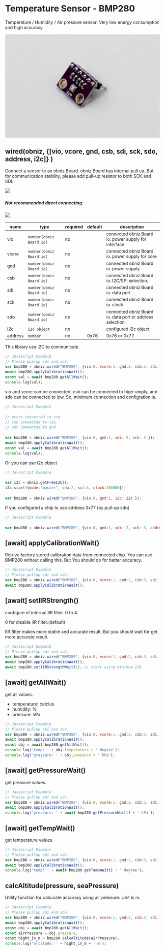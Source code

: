 # Temperature Sensor - BMP280
Temperature / Humidity / Air pressure sensor.
Very low energy consumption and high accuracy.

![](image.jpg)

## wired(obniz,  {[vio, vcore, gnd, csb, sdi, sck, sdo, address, i2c]} )

Connect a sensor to an obniz Board.
obniz Board has internal pull up. But for communication stability, please add pull-up resistor to both SCK and SDI.

![](image2.jpg)

##### Not recommended direct connecting.

![](image3.jpg)

name | type | required | default | description
--- | --- | --- | --- | ---
vio | `number(obniz Board io)` | no | &nbsp; | connected obniz Board io. power supply for interface
vcore | `number(obniz Board io)` | no | &nbsp; | connected obniz Board io. power supply for core
gnd | `number(obniz Board io)` | no | &nbsp; | connected obniz Board io. power supply
csb | `number(obniz Board io)` | no | &nbsp; | connected obniz Board io. I2C/SPI selection.
sdi | `number(obniz Board io)` | no | &nbsp; | connected obniz Board io. data port
sck | `number(obniz Board io)` | no | &nbsp; | connected obniz Board io. clock
sdo | `number(obniz Board io)` | no | &nbsp; | connected obniz Board io. data port or address selection
i2c | `i2c object` | no | &nbsp; | configured i2c object
address | `number` | no | 0x76  | 0x76 or 0x77

This library use I2C to communicate.

```javascript
// Javascript Example
// Please pullup sdi and sck.
var bmp280 = obniz.wired("BMP280", {vio:0, vcore:1, gnd:2, csb:3, sdi: 4, sck: 5, sdo:6 });
await bmp280.applyCalibrationWait();
const val = await bmp280.getAllWait();
console.log(val);
```

vio and vcore can be connected.
csb can be connected to high simply, and sdo can be connected to low.
So, minimum connection and configration is.


```javascript
// Javascript Example

// vcore connected to vio
// csb connected to vio
// sdo connected to gnd

var bmp280 = obniz.wired("BMP280", {vio:0, gnd:1, sdi: 2, sck: 3 });
await bmp280.applyCalibrationWait();
const val = await bmp280.getAllWait();
console.log(val);
```

Or you can use i2c object

```javascript
// Javascript Example

var i2c = obniz.getFreeI2C();
i2c.start({mode:"master", sda:2, scl:3, clock:100000}); 

var bmp280 = obniz.wired("BMP280", {vio:0, gnd:1, i2c: i2c });
```

If you configured a chip to use address 0x77 (by pull-up sdo)

```javascript
// Javascript Example

var bmp280 = obniz.wired("BMP280", {vio:0, gnd:1, sdi: 2, sck: 3, address: 0x77});
```

## [await] applyCalibrationWait()

Retrive factory stored calibration data from connected chip.
You can use BMP280 without calling this, But You should do for better accuracy.

```javascript
// Javascript Example
// Please pullup sdi and sck.
var bmp280 = obniz.wired("BMP280", {vio:0, vcore:1, gnd:2, csb:3, sdi: 4, sck: 5, sdo:6 });
await bmp280.applyCalibrationWait();
```

## [await] setIIRStrength()

configure of internal IIR filter. 0 to 4.

0 for disable IIR filter.(default)

IIR filter makes more stable and accurate result.
But you should wait for get more accurate result.


```javascript
// Javascript Example
// Please pullup sdi and sck.
var bmp280 = obniz.wired("BMP280", {vio:0, vcore:1, gnd:2, csb:3, sdi: 4, sck: 5, sdo:6 });
await bmp280.applyCalibrationWait();
await bmp280.setIIRStrengthWait(1); // start using minimum IIR 
```

## [await] getAllWait()

get all values.

- temperature: celcius
- humidity: %
- pressure: hPa

```javascript
// Javascript Example
// Please pullup sdi and sck.
var bmp280 = obniz.wired("BMP280", {vio:0, vcore:1, gnd:2, csb:3, sdi: 4, sck: 5, sdo:6 });
await bmp280.applyCalibrationWait();
const obj = await bmp280.getAllWait();
console.log('temp: ' + obj.temperature + ' degree');
console.log('pressure: ' + obj.pressure + ' hPa');
```

## [await] getPressureWait()

get pressure values.

```javascript
// Javascript Example
// Please pullup sdi and sck.
var bmp280 = obniz.wired("BMP280", {vio:0, vcore:1, gnd:2, csb:3, sdi: 4, sck: 5, sdo:6 });
await bmp280.applyCalibrationWait();
console.log('pressure: ' + await bmp280.getPressureWait() + ' hPa');
```

## [await] getTempWait()

get temperature values.

```javascript
// Javascript Example
// Please pullup sdi and sck.
var bmp280 = obniz.wired("BMP280", {vio:0, vcore:1, gnd:2, csb:3, sdi: 4, sck: 5, sdo:6 });
await bmp280.applyCalibrationWait();
console.log('temp: ' + await bmp280.getTempWait() + ' degree');
```


## calcAltitude(pressure, seaPressure)

Utility function for calcurate accuracy using air pressure.
Unit is m.

```javascript
// Javascript Example
// Please pullup sdi and sck.
var bmp280 = obniz.wired("BMP280", {vio:0, vcore:1, gnd:2, csb:3, sdi: 4, sck: 5, sdo:6 });
await bmp280.applyCalibrationWait();
const obj = await bmp280.getAllWait();
const airPressure = obj.pressure;
const hight_in_m = bmp280.calcAltitude(airPressure);
console.log('altitude: ' + hight_in_m + ' m');
```
